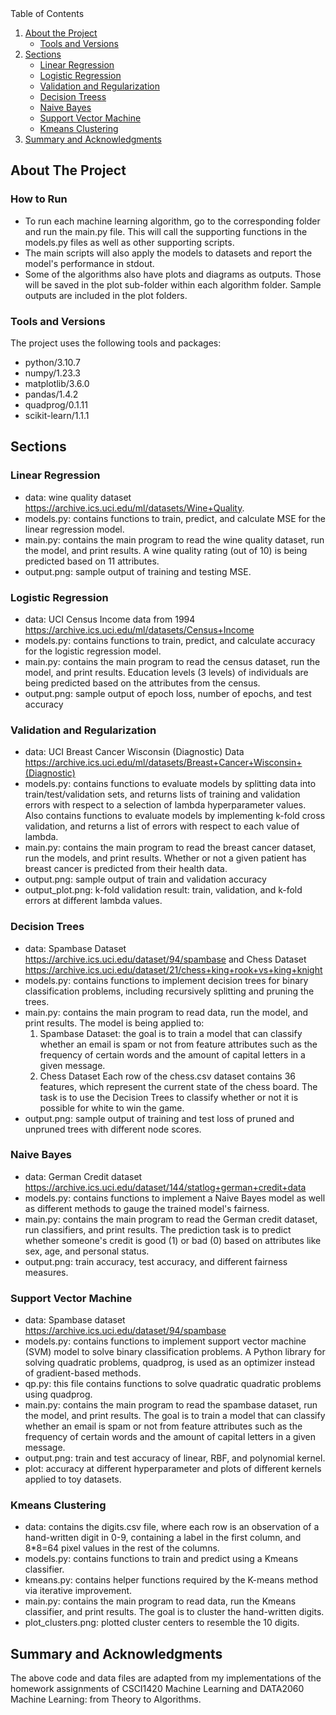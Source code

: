 <!-- TABLE OF CONTENTS -->
  <summary>Table of Contents</summary>
  <ol>
    <li>
      <a href="#about-the-project">About the Project</a>
      <ul>
        <li><a href="#tools-and-versions">Tools and Versions</a></li>
      </ul>
    </li>
    <li>
      <a href="#sections">Sections</a>
      <ul>
        <li><a href="#linear_regression">Linear Regression</a></li>
        <li><a href="#logistic_regression">Logistic Regression</a></li>
        <li><a href="#validation_and_regularization">Validation and Regularization</a></li>
        <li><a href="#decision_trees">Decision Treess</a></li>
        <li><a href="#naive_bayes">Naive Bayes</a></li>
        <li><a href="#support_vector_machine">Support Vector Machine</a></li>
        <li><a href="#kmeans_clustering">Kmeans Clustering</a></li>
      </ul>
    </li>
    <li><a href="#summary-and-acknowledgments">Summary and Acknowledgments</a></li>
  </ol>



<!-- ABOUT THE PROJECT -->
## About The Project


### How to Run
* To run each machine learning algorithm, go to the corresponding folder and run the main.py file. This will call the supporting functions in the models.py files as well as other supporting scripts.
* The main scripts will also apply the models to datasets and report the model's performance in stdout.
* Some of the algorithms also have plots and diagrams as outputs. Those will be saved in the plot sub-folder within each algorithm folder. Sample outputs are included in the plot folders.


### Tools and Versions

The project uses the following tools and packages:
- python/3.10.7
- numpy/1.23.3
- matplotlib/3.6.0
- pandas/1.4.2
- quadprog/0.1.11
- scikit-learn/1.1.1

<!-- SECTIONS -->
## Sections
### Linear Regression
* data: wine quality dataset https://archive.ics.uci.edu/ml/datasets/Wine+Quality.
* models.py: contains functions to train, predict, and calculate MSE for the linear regression model.
* main.py: contains the main program to read the wine quality dataset, run the model, and print results. A wine quality rating (out of 10) is being predicted based on 11 attributes.
* output.png: sample output of training and testing MSE. 

### Logistic Regression
* data: UCI Census Income data from 1994 https://archive.ics.uci.edu/ml/datasets/Census+Income
* models.py: contains functions to train, predict, and calculate accuracy for the logistic regression model.
* main.py: contains the main program to read the census dataset, run the model, and print results. Education levels (3 levels) of individuals are being predicted based on the attributes from the census.
* output.png: sample output of epoch loss, number of epochs, and test accuracy

### Validation and Regularization
* data: UCI Breast Cancer Wisconsin (Diagnostic) Data https://archive.ics.uci.edu/ml/datasets/Breast+Cancer+Wisconsin+(Diagnostic)
* models.py: contains functions to evaluate models by splitting data into train/test/validation sets, and returns lists of training and validation errors with respect to a selection of lambda hyperparameter values. Also contains functions to evaluate models by implementing k-fold cross validation, and returns a list of errors with respect to each value of lambda.
* main.py: contains the main program to read the breast cancer dataset, run the models, and print results. Whether or not a given patient has breast cancer is predicted from their health data.
* output.png: sample output of train and validation accuracy
* output_plot.png: k-fold validation result: train, validation, and k-fold errors at different lambda values.

### Decision Trees
* data: Spambase Dataset https://archive.ics.uci.edu/dataset/94/spambase and Chess Dataset https://archive.ics.uci.edu/dataset/21/chess+king+rook+vs+king+knight
* models.py: contains functions to implement decision trees for binary classification problems, including recursively splitting and pruning the trees.
* main.py: contains the main program to read data, run the model, and print results.
   The model is being applied to:
   1. Spambase Dataset: the goal is to train a model that can classify whether an email is spam or not from feature attributes such as the frequency of certain words and the amount of capital letters in a given message.
   2. Chess Dataset
    Each row of the chess.csv dataset contains 36 features, which represent the current state of the chess board. The task is to use the Decision Trees to classify whether or not it is possible for white to win the game.
* output.png: sample output of training and test loss of pruned and unpruned trees with different node scores.

### Naive Bayes
* data: German Credit dataset https://archive.ics.uci.edu/dataset/144/statlog+german+credit+data
* models.py: contains functions to implement a Naive Bayes model as well as different methods to gauge the trained model's fairness.
* main.py: contains the main program to read the German credit dataset, run classifiers, and print results. The prediction task is to predict whether someone's credit is good (1) or bad (0) based on attributes like sex, age, and personal status.
* output.png: train accuracy, test accuracy, and different fairness measures.

### Support Vector Machine
* data: Spambase dataset https://archive.ics.uci.edu/dataset/94/spambase
* models.py: contains functions to implement support vector machine (SVM) model to solve binary classification problems. A Python library for solving quadratic problems, quadprog, is used as an optimizer instead of gradient-based methods.
* qp.py: this file contains functions to solve quadratic quadratic problems using quadprog.
* main.py: contains the main program to read the spambase dataset, run the model, and print results. The goal is to train a model that can classify whether an email is spam or not from feature attributes such as the frequency of certain words and the amount of capital letters in a given message. 
* output.png: train and test accuracy of linear, RBF, and polynomial kernel.
* plot: accuracy at different hyperparameter and plots of different kernels applied to toy datasets.

### Kmeans Clustering
* data: contains the digits.csv file, where each row is an observation of a hand-written digit in 0-9, containing a label in the first column, and 8*8=64 pixel values in the rest of the columns.
* models.py: contains functions to train and predict using a Kmeans classifier.
* kmeans.py: contains helper functions required by the K-means method via iterative improvement.
* main.py: contains the main program to read data, run the Kmeans classifier, and print results. The goal is to cluster the hand-written digits.
* plot_clusters.png: plotted cluster centers to resemble the 10 digits.

<!-- SUMMARY -->
## Summary and Acknowledgments
The above code and data files are adapted from my implementations of the homework assignments of CSCI1420 Machine Learning and DATA2060 Machine Learning: from Theory to Algorithms.